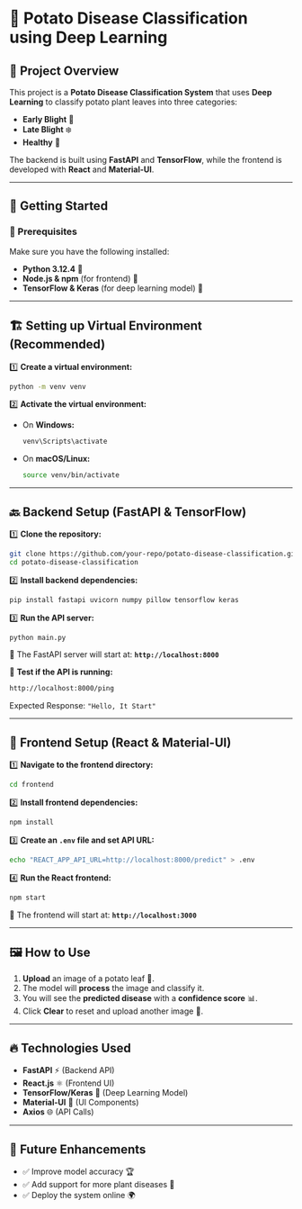 # 🥔 Potato Disease Classification using Deep Learning

## 📌 Project Overview
This project is a **Potato Disease Classification System** that uses **Deep Learning** to classify potato plant leaves into three categories:
- **Early Blight** 🍂
- **Late Blight** ❄️
- **Healthy** 🌱

The backend is built using **FastAPI** and **TensorFlow**, while the frontend is developed with **React** and **Material-UI**.

---
## 🚀 Getting Started

### 🔧 Prerequisites
Make sure you have the following installed:
- **Python 3.12.4** 🐍
- **Node.js & npm** (for frontend) 🚀
- **TensorFlow & Keras** (for deep learning model) 🧠

---
## 🏗️ Setting up Virtual Environment (Recommended)

1️⃣ **Create a virtual environment:**
```sh
python -m venv venv
```

2️⃣ **Activate the virtual environment:**
- On **Windows:**
  ```sh
  venv\Scripts\activate
  ```
- On **macOS/Linux:**
  ```sh
  source venv/bin/activate
  ```

---
## 🔙 Backend Setup (FastAPI & TensorFlow)

1️⃣ **Clone the repository:**
```sh
git clone https://github.com/your-repo/potato-disease-classification.git
cd potato-disease-classification
```

2️⃣ **Install backend dependencies:**
```sh
pip install fastapi uvicorn numpy pillow tensorflow keras
```

3️⃣ **Run the API server:**
```sh
python main.py
```

🎯 The FastAPI server will start at: **`http://localhost:8000`**

📌 **Test if the API is running:**
```sh
http://localhost:8000/ping
```
Expected Response: `"Hello, It Start"`

---
## 🎨 Frontend Setup (React & Material-UI)

1️⃣ **Navigate to the frontend directory:**
```sh
cd frontend
```

2️⃣ **Install frontend dependencies:**
```sh
npm install
```

3️⃣ **Create an `.env` file and set API URL:**
```sh
echo "REACT_APP_API_URL=http://localhost:8000/predict" > .env
```

4️⃣ **Run the React frontend:**
```sh
npm start
```

🎯 The frontend will start at: **`http://localhost:3000`**

---
## 🖼️ How to Use
1. **Upload** an image of a potato leaf 🍃.
2. The model will **process** the image and classify it.
3. You will see the **predicted disease** with a **confidence score** 📊.
4. Click **Clear** to reset and upload another image 🔄.

---
## 🔥 Technologies Used
- **FastAPI** ⚡ (Backend API)
- **React.js** ⚛️ (Frontend UI)
- **TensorFlow/Keras** 🧠 (Deep Learning Model)
- **Material-UI** 🎨 (UI Components)
- **Axios** 🌐 (API Calls)

---
## 📌 Future Enhancements
- ✅ Improve model accuracy 🏆
- ✅ Add support for more plant diseases 🌾
- ✅ Deploy the system online 🌍


